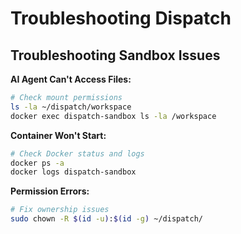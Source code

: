 # Troubleshooting Dispatch

## Troubleshooting Sandbox Issues

**AI Agent Can't Access Files:**

```bash
# Check mount permissions
ls -la ~/dispatch/workspace
docker exec dispatch-sandbox ls -la /workspace
```

**Container Won't Start:**

```bash
# Check Docker status and logs
docker ps -a
docker logs dispatch-sandbox
```

**Permission Errors:**

```bash
# Fix ownership issues
sudo chown -R $(id -u):$(id -g) ~/dispatch/
```
